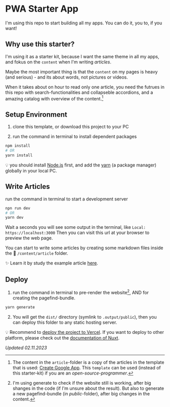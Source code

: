 # PWA Starter App
I'm using this repo to start building all my apps. You can do it, you to, if you want!

## Why use this starter?
I'm using it as a starter kit, because I want the same theme in all my apps, and fokus on the `content` when I'm writing _articles_.

Maybe the most important thing is that the `content` on my pages is heavy (and serious) - and its about words, not pictures or videos. 

When it takes about on hour to read only one article, you need the futrues in this repo with search-functionalities and collapseble accordions, and a amazing catalog with overview of the content.[^1]

## Setup Environment

1. clone this template, or download this project to your PC

2. run the command in terminal to install dependent packages

```bash
npm install
# OR
yarn install
```

:bulb: you should install [Node.js](https://nodejs.org/) first, and add the [yarn](https://yarnpkg.com/) (a package manager) globally in your local PC.

## Write Articles

run the command in terminal to start a development server

```bash
npn run dev
# OR
yarn dev
```

Wait a seconds you will see some output in the terminal, like `Local: https://localhost:3000` Then you can visit this url at your browser to preview the web page.

You can start to write some articles by creating some markdown files inside the :file_folder: `/content/article` folder.

:sparkles: Learn it by study the example article [here](https://github.com/Benbinbin/BlogiNote/blob/main/content/article/example/1.example-article-en.md).

## Deploy

1. run the command in terminal to pre-render the website[^2], AND for creating the pagefind-bundle.

```bash
yarn generate
```

2. You will get the `dist/` directory (symlink to `.output/public`), then you can deploy this folder to any static hosting server.

:bulb: Recommend to [deploy the project to Vercel](https://vercel.com/docs/deployments/git/vercel-for-github). If you want to deploy to other platform, please check out the [documentation of Nuxt](https://nuxt.com/docs/getting-started/deployment#static-hosting).

_Updated 02.11.2023_

[^1]: The content in the `article`-folder is a copy of the articles in the template that is used: [Create Google App](https://github.com/lovkyndig/create-google-app). This `template` can be used (instead of this starter-kit) if you are an _open-source-programmer_.
[^2]: I'm using generate to check if the website still is working, after big shanges in the code (if I'm unsure about the result). But also to generate a new pagefind-bundle (in _public_-folder), after big changes in the content.

